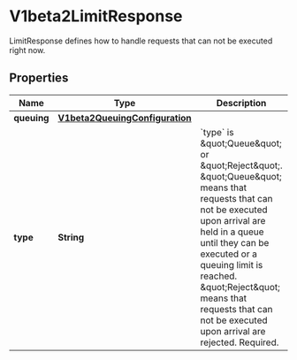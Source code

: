 

# V1beta2LimitResponse

LimitResponse defines how to handle requests that can not be executed right now.
## Properties

Name | Type | Description | Notes
------------ | ------------- | ------------- | -------------
**queuing** | [**V1beta2QueuingConfiguration**](V1beta2QueuingConfiguration.md) |  |  [optional]
**type** | **String** | &#x60;type&#x60; is \&quot;Queue\&quot; or \&quot;Reject\&quot;. \&quot;Queue\&quot; means that requests that can not be executed upon arrival are held in a queue until they can be executed or a queuing limit is reached. \&quot;Reject\&quot; means that requests that can not be executed upon arrival are rejected. Required. | 



